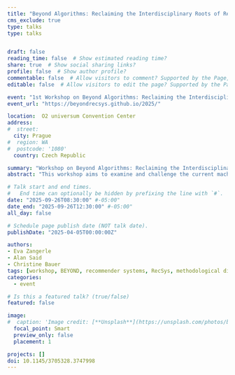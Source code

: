 ```yaml
---
title: "Beyond Algorithms: Reclaiming the Interdisciplinary Roots of Recommender Systems (BEYOND 2025)"
cms_exclude: true
type: talks
type: talks


draft: false
reading_time: false  # Show estimated reading time?
share: true  # Show social sharing links?
profile: false  # Show author profile?
commentable: false  # Allow visitors to comment? Supported by the Page, Post, and Docs content types.
editable: false  # Allow visitors to edit the page? Supported by the Page, Post, and Docs content types.

event: "1st Workshop on Beyond Algorithms: Reclaiming the Interdisciplinary Roots of Recommender Systems (BEYOND 2025), co-located with RecSys 2025"
event_url: "https://beyondrecsys.github.io/2025/"

location:  O2 universum Convention Center
address:
#  street: 
  city: Prague
#  region: WA
#  postcode: '1080'
  country: Czech Republic

summary: "Workshop on Beyond Algorithms: Reclaiming the Interdisciplinary Roots of Recommender Systems (BEYOND 2025), co-located with RecSys 2025."
abstract: "This workshop aims to examine and challenge the current machine learning dominance in recommender systems research by reconnecting the field with its interdisciplinary origins. While algorithmic advancements have produced remarkable technical progress, the field has gradually narrowed its methodological diversity, potentially overlooking crucial psychological, design, and human-centered dimensions that were foundational to early recommender systems research."

# Talk start and end times.
#   End time can optionally be hidden by prefixing the line with `#`.
date: "2025-09-26T08:30:00" #-05:00"
date_end: "2025-09-26T12:30:00" #-05:00"
all_day: false

# Schedule page publish date (NOT talk date).
publishDate: "2025-04-05T00:00:00Z"

authors:
- Eva Zangerle
- Alan Said
- Christine Bauer
tags: [workshop, BEYOND, recommender systems, RecSys, methodological diversity, human-centered]
categories:
  - event

# Is this a featured talk? (true/false)
featured: false

image:
#  caption: 'Image credit: [**Unsplash**](https://unsplash.com/photos/bzdhc5b3Bxs)'
  focal_point: Smart
  preview_only: false
  placement: 1

projects: []
doi: 10.1145/3705328.3747998
---
```


